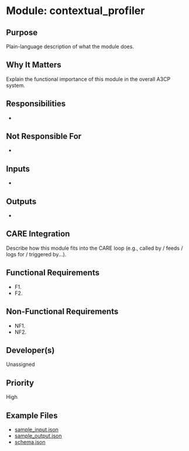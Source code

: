 # Module: contextual_profiler

## Purpose
Plain-language description of what the module does.

## Why It Matters
Explain the functional importance of this module in the overall A3CP system.

## Responsibilities
- 

## Not Responsible For
- 

## Inputs
- 

## Outputs
- 

## CARE Integration
Describe how this module fits into the CARE loop (e.g., called by / feeds / logs for / triggered by...).

## Functional Requirements
- F1. 
- F2. 

## Non-Functional Requirements
- NF1. 
- NF2. 

## Developer(s)
Unassigned

## Priority
High

## Example Files
- [sample_input.json](./sample_input.json)
- [sample_output.json](./sample_output.json)
- [schema.json](./schema.json)
